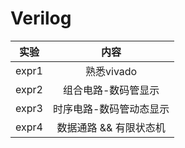 # Verilog
| 实验 | 内容 |
| - | :-: |
| expr1 | 熟悉vivado
| expr2 | 组合电路-数码管显示
| expr3 | 时序电路-数码管动态显示
| expr4 | 数据通路 && 有限状态机